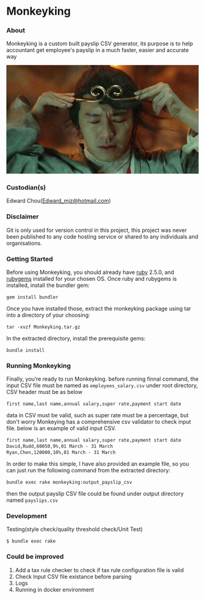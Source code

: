 Monkeyking
===============

### About

Monkeyking is a custom built payslip CSV generator, its purpose is to help accountant get employee's payslip in a much faster, easier and accurate way

![](./monkeyking.jpeg)

### Custodian(s)

Edward Chou(Edward_mjz@hotmail.com)

### Disclaimer

Git is only used for version control in this project, this project was never been published to any code hosting service or shared to any individuals and organisations.

### Getting Started

Before using Monkeyking, you should already have [ruby](https://www.ruby-lang.org/en/downloads) 2.5.0, and [rubygems](https://rubygems.org/pages/download) installed for your chosen OS.  Once ruby and rubygems is installed, install the bundler gem:

``` shell
gem install bundler
```

Once you have installed those, extract the monkeyking package using tar into a directory of your choosing:

```shell
tar -xvzf Monkeyking.tar.gz
```

In the extracted directory, install the prerequisite gems:
```shell
bundle install
```

### Running Monkeyking

Finally, you’re ready to run Monkeyking. before running finnal command, the input CSV file must be named as `employees_salary.csv` under root directory, CSV header must be as below

``` csv
first name,last name,annual salary,super rate,payment start date
```

data in CSV must be valid, such as super rate must be a percentage, but don't worry Monkeying has a comprehensive csv validator to check input file. below is an example of valid input CSV.

``` csv
first name,last name,annual salary,super rate,payment start date
David,Rudd,60050,9%,01 March - 31 March
Ryan,Chen,120000,10%,01 March - 31 March
```

In order to make this simple, I have also provided an example file, so you can just run the following command from the extracted directory:

```shell
bundle exec rake monkeyking:output_payslip_csv
```

then the output payslip CSV file could be found under output directory named `payslips.csv`

### Development

Testing(style check/quality threshold check/Unit Test)

```
$ bundle exec rake
```


### Could be improved
1. Add a tax rule checker to check if tax rule configuration file is valid
2. Check Input CSV file existance before parsing
3. Logs
4. Running in docker environment
